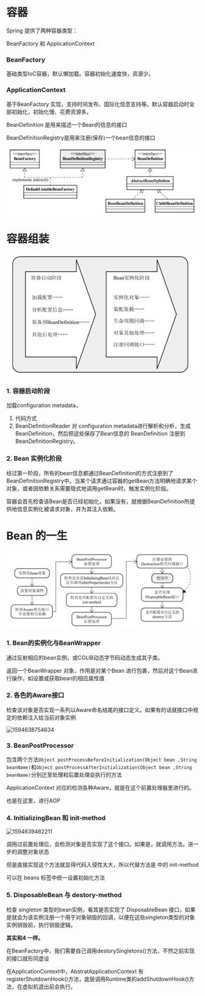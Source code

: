 # 容器

Spring 提供了两种容器类型：

BeanFactory 和 ApplicationContext

### BeanFactory

基础类型IoC容器，默认懒加载。容器初始化速度快，资源少。

### ApplicationContext

基于BeanFactory 实现，支持时间发布、国际化信息支持等。默认容器启动时全部初始化，初始化慢、花费资源多。



BeanDefinition 是用来描述一个Bean的信息的接口

BeanDefinitionRegistry是用来注册(保存)一个bean信息的接口

![1594626857685](https://raw.githubusercontent.com/Yang6149/typora-image/master/demo/202007/13/155419-436921.png)

# 容器组装

![1594633439006](https://raw.githubusercontent.com/Yang6149/typora-image/master/demo/202007/13/174401-20545.png)

### 1. 容器启动阶段

加载configuration metadata，

1. 代码方式
2. BeanDefinitionReader 对 configuration metadata进行解析和分析，生成BeanDefinition，然后把这些保存了Bean信息的 BeanDefinition 注册到 BeanDefinitionRegistry。



### 2. Bean 实例化阶段

经过第一阶段，所有的bean信息都通过BeanDefinition的方式注册到了BeanDefinitionRegistry中。当某个请求通过容器的getBean方法明确地请求某个对象，或者因依赖关系需要隐式地调用getBean时，触发实例化阶段。

容器会首先检查该Bean是否已经初始化，如果没有，就根据BeanDefinition所提供地信息实例化被请求对象，并为其注入依赖。

# Bean 的一生

![1594635929486](https://raw.githubusercontent.com/Yang6149/typora-image/master/demo/202007/13/182530-722534.png)

### 1. Bean的实例化与BeanWrapper

通过反射相应的bean实例，或CGLIB动态字节码动态生成其子类。

返回一个BeanWrapper 对象，作用是对某个Bean 进行包裹，然后对这个Bean进行操作，如设置或获取bean的相应属性值

### 2. 各色的Aware接口

检查该对象是否实现一系列以Aware命名结尾的接口定义。如果有的话就接口中规定的依赖注入给当前对象实例

![1594638754634](C:\Users\hasaki\AppData\Roaming\Typora\typora-user-images\1594638754634.png)

### 3. BeanPostProcessor

包含两个方法`Object postProcessBeforeInitialization(Object bean ,String beanName)`和`Object postProcessAfterInitialization(Object bean ,String beanName)`分别迁至处理和后置处理会执行的方法

ApplicationContext 对应的检测各种Aware，就是在这个前置处理器里进行的。

也是在这里，进行AOP

### 4. InitializingBean 和 init-method

![1594639462211](C:\Users\hasaki\AppData\Roaming\Typora\typora-user-images\1594639462211.png)

调用过前置处理后，会检测对象是否实现了这个接口。如果是，就调用方法。进一步的调整对象状态

但是直接实现这个方法就显得代码入侵性太大，所以代替方法是<bean> 中的 init-method

可以在 beans 标签中统一设置初始化方法

### 5. DisposableBean 与 destory-method

检查 singleton 类型的bean实例，看其是否实现了 DisposableBean 接口，如果是就会为该实例注册一个用于对象销毁的回调，以便在这些singleton类型的对象实例销毁前，执行销毁逻辑。

**其实和4 一样。**

在BeanFactory中，我们需要自己调用destorySingletons()方法，不然之前实现的接口就形同虚设

在ApplicationContext中，AbstratApplicationContext 有registerShutdownHook()方法，底层调用Runtime类的addShutdownHook()方法，在虚拟机退出前会执行。